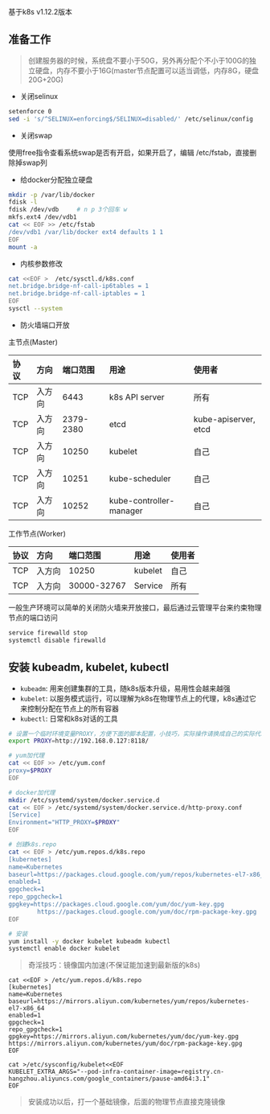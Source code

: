 基于k8s v1.12.2版本
## 准备工作
> 创建服务器的时候，系统盘不要小于50G，另外再分配个不小于100G的独立硬盘，内存不要小于16G(master节点配置可以适当调低，内存8G，硬盘20G+20G)

- 关闭selinux

```bash
setenforce 0
sed -i 's/^SELINUX=enforcing$/SELINUX=disabled/' /etc/selinux/config
```

- 关闭swap

使用free指令查看系统swap是否有开启，如果开启了，编辑 /etc/fstab，直接删除掉swap列

- 给docker分配独立硬盘

```bash
mkdir -p /var/lib/docker
fdisk -l
fdisk /dev/vdb     # n p 3个回车 w
mkfs.ext4 /dev/vdb1 
cat << EOF >> /etc/fstab
/dev/vdb1 /var/lib/docker ext4 defaults 1 1
EOF
mount -a
```

- 内核参数修改

```bash
cat <<EOF >  /etc/sysctl.d/k8s.conf
net.bridge.bridge-nf-call-ip6tables = 1
net.bridge.bridge-nf-call-iptables = 1
EOF
sysctl --system
```
- 防火墙端口开放

主节点(Master)

协议|方向|端口范围|用途|使用者
:--|:--|:--|:--|:--
TCP|入方向|6443|k8s API server | 所有
TCP|入方向|2379-2380|etcd|kube-apiserver, etcd
TCP|入方向|10250|kubelet|自己
TCP|入方向|10251|kube-scheduler|自己
TCP|入方向|10252|kube-controller-manager|自己

工作节点(Worker)

协议|方向|端口范围|用途|使用者
:--|:--|:--|:--|:--
TCP|入方向|10250|kubelet|自己
TCP|入方向|30000-32767|Service|所有

一般生产环境可以简单的关闭防火墙来开放接口，最后通过云管理平台来约束物理节点的端口访问

```bash
service firewalld stop
systemctl disable firewalld
```


## 安装 kubeadm, kubelet, kubectl
- `kubeadm`: 用来创建集群的工具，随k8s版本升级，易用性会越来越强
- `kubelet`: 以服务模式运行，可以理解为k8s在物理节点上的代理，k8s通过它来控制分配在节点上的所有容器
- `kubectl`: 日常和k8s对话的工具


```bash
# 设置一个临时环境变量PROXY，方便下面的脚本配置，小技巧，实际操作请换成自己的实际代理IP
export PROXY=http://192.168.0.127:8118/

# yum加代理
cat << EOF >> /etc/yum.conf
proxy=$PROXY
EOF

# docker加代理
mkdir /etc/systemd/system/docker.service.d
cat << EOF > /etc/systemd/system/docker.service.d/http-proxy.conf
[Service]
Environment="HTTP_PROXY=$PROXY"
EOF

# 创建k8s.repo
cat << EOF > /etc/yum.repos.d/k8s.repo
[kubernetes]
name=Kubernetes
baseurl=https://packages.cloud.google.com/yum/repos/kubernetes-el7-x86_64
enabled=1
gpgcheck=1
repo_gpgcheck=1
gpgkey=https://packages.cloud.google.com/yum/doc/yum-key.gpg
        https://packages.cloud.google.com/yum/doc/rpm-package-key.gpg
EOF

# 安装
yum install -y docker kubelet kubeadm kubectl
systemctl enable docker kubelet
```

> 奇淫技巧：镜像国内加速(不保证能加速到最新版的k8s)

```
cat <<EOF > /etc/yum.repos.d/k8s.repo
[kubernetes]
name=Kubernetes
baseurl=https://mirrors.aliyun.com/kubernetes/yum/repos/kubernetes-el7-x86_64
enabled=1
gpgcheck=1
repo_gpgcheck=1
gpgkey=https://mirrors.aliyun.com/kubernetes/yum/doc/yum-key.gpg https://mirrors.aliyun.com/kubernetes/yum/doc/rpm-package-key.gpg
EOF

cat >/etc/sysconfig/kubelet<<EOF
KUBELET_EXTRA_ARGS="--pod-infra-container-image=registry.cn-hangzhou.aliyuncs.com/google_containers/pause-amd64:3.1"
EOF
```

> 安装成功以后，打一个基础镜像，后面的物理节点直接克隆镜像